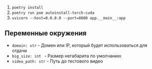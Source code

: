 1. `poetry install`
2. `poetry run poe autoinstall-torch-cuda`
3. `uvicorn --host=0.0.0.0 --port=8080 app.__main__:app`

## Переменные окружения
- `domain: str` - Домен или IP, который будет использоваться для отдачи
- `big_size: int ` - Размер негабарита по умолчанию
- `video_path: str` - Путь до тестового видео